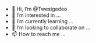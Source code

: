 - 👋 Hi, I’m @Twesigedeo
- 👀 I’m interested in ...
- 🌱 I’m currently learning ...
- 💞️ I’m looking to collaborate on ...
- 📫 How to reach me ...

<!---
Twesigedeo/Twesigedeo is a ✨ special ✨ repository because its `README.md` (this file) appears on your GitHub profile.
You can click the Preview link to take a look at your changes.
--->

